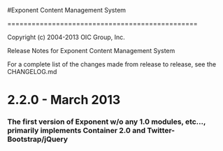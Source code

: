 #Exponent Content Management System

===============================================

Copyright (c) 2004-2013 OIC Group, Inc.

Release Notes for Exponent Content Management System

For a complete list of the changes made from release to release, see the CHANGELOG.md

2.2.0 - March 2013
========================
### The first version of Exponent w/o any 1.0 modules, etc..., primarily implements Container 2.0 and Twitter-Bootstrap/jQuery
